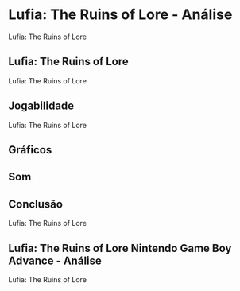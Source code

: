 ---
---

# Lufia: The Ruins of Lore - Análise

Lufia: The Ruins of Lore

## Lufia: The Ruins of Lore

Lufia: The Ruins of Lore

## Jogabilidade

Lufia: The Ruins of Lore

## Gráficos


## Som

## Conclusão

Lufia: The Ruins of Lore

## Lufia: The Ruins of Lore Nintendo Game Boy Advance - Análise

Lufia: The Ruins of Lore
